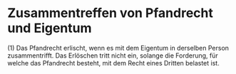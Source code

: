 # Zusammentreffen von Pfandrecht und Eigentum

(1) Das Pfandrecht erlischt, wenn es mit dem Eigentum in derselben Person zusammentrifft. Das Erlöschen tritt nicht ein, solange die Forderung, für welche das Pfandrecht besteht, mit dem Recht eines Dritten belastet ist.